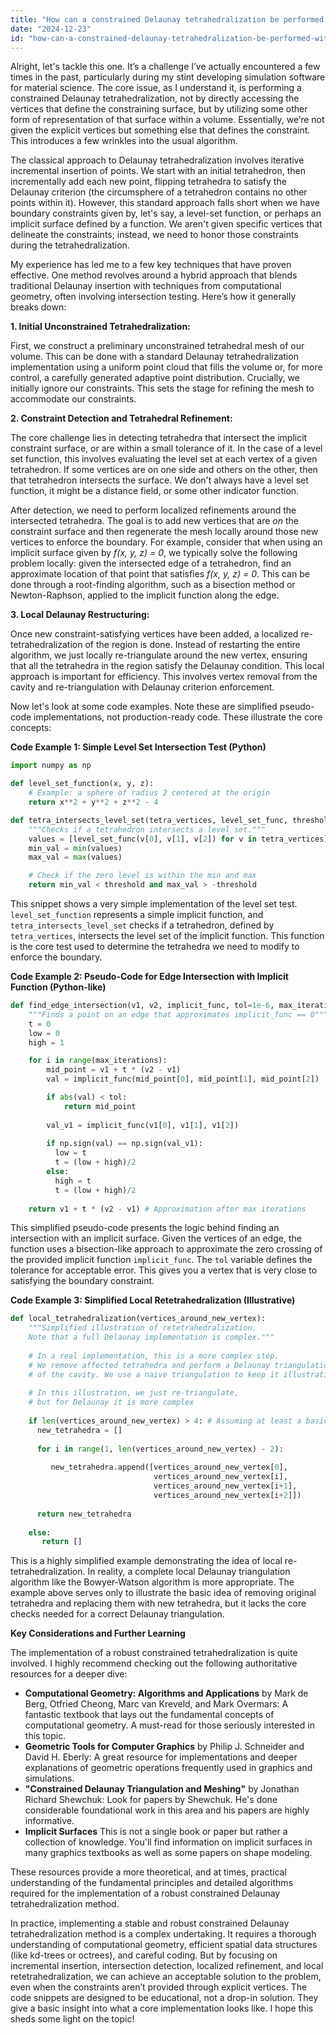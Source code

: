 ```yaml
---
title: "How can a constrained Delaunay tetrahedralization be performed within a volume without using its defining vertices?"
date: "2024-12-23"
id: "how-can-a-constrained-delaunay-tetrahedralization-be-performed-within-a-volume-without-using-its-defining-vertices"
---
```


Alright, let's tackle this one. It’s a challenge I’ve actually encountered a few times in the past, particularly during my stint developing simulation software for material science. The core issue, as I understand it, is performing a constrained Delaunay tetrahedralization, not by directly accessing the vertices that define the constraining surface, but by utilizing some other form of representation of that surface within a volume. Essentially, we’re not given the explicit vertices but something else that defines the constraint. This introduces a few wrinkles into the usual algorithm.

The classical approach to Delaunay tetrahedralization involves iterative incremental insertion of points. We start with an initial tetrahedron, then incrementally add each new point, flipping tetrahedra to satisfy the Delaunay criterion (the circumsphere of a tetrahedron contains no other points within it). However, this standard approach falls short when we have boundary constraints given by, let's say, a level-set function, or perhaps an implicit surface defined by a function. We aren't given specific vertices that delineate the constraints; instead, we need to honor those constraints during the tetrahedralization.

My experience has led me to a few key techniques that have proven effective. One method revolves around a hybrid approach that blends traditional Delaunay insertion with techniques from computational geometry, often involving intersection testing. Here’s how it generally breaks down:

**1. Initial Unconstrained Tetrahedralization:**

First, we construct a preliminary unconstrained tetrahedral mesh of our volume. This can be done with a standard Delaunay tetrahedralization implementation using a uniform point cloud that fills the volume or, for more control, a carefully generated adaptive point distribution. Crucially, we initially ignore our constraints. This sets the stage for refining the mesh to accommodate our constraints.

**2. Constraint Detection and Tetrahedral Refinement:**

The core challenge lies in detecting tetrahedra that intersect the implicit constraint surface, or are within a small tolerance of it. In the case of a level set function, this involves evaluating the level set at each vertex of a given tetrahedron. If some vertices are on one side and others on the other, then that tetrahedron intersects the surface. We don't always have a level set function, it might be a distance field, or some other indicator function.

After detection, we need to perform localized refinements around the intersected tetrahedra. The goal is to add new vertices that are *on* the constraint surface and then regenerate the mesh locally around those new vertices to enforce the boundary. For example, consider that when using an implicit surface given by *f(x, y, z) = 0*, we typically solve the following problem locally: given the intersected edge of a tetrahedron, find an approximate location of that point that satisfies *f(x, y, z) = 0*. This can be done through a root-finding algorithm, such as a bisection method or Newton-Raphson, applied to the implicit function along the edge.

**3. Local Delaunay Restructuring:**

Once new constraint-satisfying vertices have been added, a localized re-tetrahedralization of the region is done. Instead of restarting the entire algorithm, we just locally re-triangulate around the new vertex, ensuring that all the tetrahedra in the region satisfy the Delaunay condition. This local approach is important for efficiency. This involves vertex removal from the cavity and re-triangulation with Delaunay criterion enforcement.

Now let's look at some code examples. Note these are simplified pseudo-code implementations, not production-ready code. These illustrate the core concepts:

**Code Example 1: Simple Level Set Intersection Test (Python)**

```python
import numpy as np

def level_set_function(x, y, z):
    # Example: a sphere of radius 2 centered at the origin
    return x**2 + y**2 + z**2 - 4

def tetra_intersects_level_set(tetra_vertices, level_set_func, threshold=1e-6):
    """Checks if a tetrahedron intersects a level set."""
    values = [level_set_func(v[0], v[1], v[2]) for v in tetra_vertices]
    min_val = min(values)
    max_val = max(values)

    # Check if the zero level is within the min and max
    return min_val < threshold and max_val > -threshold
```

This snippet shows a very simple implementation of the level set test. `level_set_function` represents a simple implicit function, and `tetra_intersects_level_set` checks if a tetrahedron, defined by `tetra_vertices`, intersects the level set of the implicit function. This function is the core test used to determine the tetrahedra we need to modify to enforce the boundary.

**Code Example 2: Pseudo-Code for Edge Intersection with Implicit Function (Python-like)**

```python
def find_edge_intersection(v1, v2, implicit_func, tol=1e-6, max_iterations=10):
    """Finds a point on an edge that approximates implicit_func == 0"""
    t = 0
    low = 0
    high = 1

    for i in range(max_iterations):
        mid_point = v1 + t * (v2 - v1)
        val = implicit_func(mid_point[0], mid_point[1], mid_point[2])

        if abs(val) < tol:
            return mid_point
        
        val_v1 = implicit_func(v1[0], v1[1], v1[2])
        
        if np.sign(val) == np.sign(val_v1):
          low = t
          t = (low + high)/2
        else:
          high = t
          t = (low + high)/2
    
    return v1 + t * (v2 - v1) # Approximation after max iterations
```

This simplified pseudo-code presents the logic behind finding an intersection with an implicit surface. Given the vertices of an edge, the function uses a bisection-like approach to approximate the zero crossing of the provided implicit function `implicit_func`. The `tol` variable defines the tolerance for acceptable error. This gives you a vertex that is very close to satisfying the boundary constraint.

**Code Example 3: Simplified Local Retetrahedralization (Illustrative)**

```python
def local_tetrahedralization(vertices_around_new_vertex):
    """Simplified illustration of retetrahedralization.
    Note that a full Delaunay implementation is complex."""
    
    # In a real implementation, this is a more complex step.
    # We remove affected tetrahedra and perform a Delaunay triangulation
    # of the cavity. We use a naive triangulation to keep it illustrative
    
    # In this illustration, we just re-triangulate,
    # but for Delaunay it is more complex
    
    if len(vertices_around_new_vertex) > 4: # Assuming at least a basic cavity
      new_tetrahedra = []
      
      for i in range(1, len(vertices_around_new_vertex) - 2):
        
         new_tetrahedra.append([vertices_around_new_vertex[0],
                                vertices_around_new_vertex[i],
                                vertices_around_new_vertex[i+1],
                                vertices_around_new_vertex[i+2]])
      
      return new_tetrahedra
      
    else:
       return []
```

This is a highly simplified example demonstrating the idea of local re-tetrahedralization. In reality, a complete local Delaunay triangulation algorithm like the Bowyer-Watson algorithm is more appropriate. The example above serves only to illustrate the basic idea of removing original tetrahedra and replacing them with new tetrahedra, but it lacks the core checks needed for a correct Delaunay triangulation.

**Key Considerations and Further Learning**

The implementation of a robust constrained tetrahedralization is quite involved. I highly recommend checking out the following authoritative resources for a deeper dive:

*   **Computational Geometry: Algorithms and Applications** by Mark de Berg, Otfried Cheong, Marc van Kreveld, and Mark Overmars: A fantastic textbook that lays out the fundamental concepts of computational geometry. A must-read for those seriously interested in this topic.
*   **Geometric Tools for Computer Graphics** by Philip J. Schneider and David H. Eberly: A great resource for implementations and deeper explanations of geometric operations frequently used in graphics and simulations.
*   **"Constrained Delaunay Triangulation and Meshing"** by Jonathan Richard Shewchuk: Look for papers by Shewchuk. He's done considerable foundational work in this area and his papers are highly informative.
*   **Implicit Surfaces** This is not a single book or paper but rather a collection of knowledge. You'll find information on implicit surfaces in many graphics textbooks as well as some papers on shape modeling.

These resources provide a more theoretical, and at times, practical understanding of the fundamental principles and detailed algorithms required for the implementation of a robust constrained Delaunay tetrahedralization method.

In practice, implementing a stable and robust constrained Delaunay tetrahedralization method is a complex undertaking. It requires a thorough understanding of computational geometry, efficient spatial data structures (like kd-trees or octrees), and careful coding. But by focusing on incremental insertion, intersection detection, localized refinement, and local retetrahedralization, we can achieve an acceptable solution to the problem, even when the constraints aren’t provided through explicit vertices. The code snippets are designed to be educational, not a drop-in solution. They give a basic insight into what a core implementation looks like. I hope this sheds some light on the topic!
